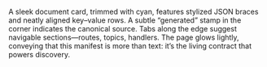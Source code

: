 A sleek document card, trimmed with cyan, features stylized JSON braces and neatly aligned key–value rows. A subtle “generated” stamp in the corner indicates the canonical source. Tabs along the edge suggest navigable sections—routes, topics, handlers. The page glows lightly, conveying that this manifest is more than text: it’s the living contract that powers discovery.
